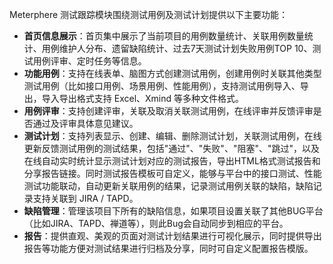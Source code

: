 Meterphere 测试跟踪模块围绕测试用例及测试计划提供以下主要功能：

- **首页信息展示**：首页集中展示了当前项目的用例数量统计、关联用例数量统计、用例维护人分布、遗留缺陷统计、过去7天测试计划失败用例TOP 10、测试用例评审、定时任务等信息。
- **功能用例**：支持在线表单、脑图方式创建测试用例，创建用例时关联其他类型测试用例（比如接口用例、场景用例、性能用例），支持测试用例导入、导出，导入导出格式支持 Excel、Xmind 等多种文件格式。
- **用例评审**：支持创建评审，关联及取消关联测试用例，在线评审并反馈评审是否通过及评审具体意见建议。
- **测试计划**：支持列表显示、创建、编辑、删除测试计划，关联测试用例，在线更新反馈测试用例的测试结果，包括"通过"、"失败"、"阻塞"、"跳过"，以及在线自动实时统计显示测试计划对应的测试报告，导出HTML格式测试报告和分享报告链接。同时测试报告模板可自定义，能够与平台中的接口测试、性能测试功能联动，自动更新关联用例的结果，记录测试用例关联的缺陷，缺陷记录支持关联到 JIRA / TAPD。
- **缺陷管理**：管理该项目下所有的缺陷信息，如果项目设置关联了其他BUG平台（比如JIRA、TAPD、禅道等），则此Bug会自动同步到相应的平台。
- **报告**：提供直观、美观的页面对测试计划结果进行可视化展示，同时提供导出报告等功能方便对测试结果进行归档及分享，同时可自定义配置报告模版。

